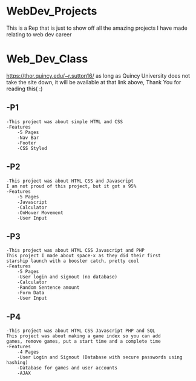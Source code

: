 # WebDev_Projects
This is a Rep that is just to show off all the amazing projects I have made relating to web dev career
# Web_Dev_Class
https://thor.quincy.edu/~r.sutton16/
as long as Quincy University does not take the site down, it will be available at that link above, Thank You for reading this(    :)
## -P1
    -This project was about simple HTML and CSS
    -Features
        -5 Pages
        -Nav Bar
        -Footer
        -CSS Styled
## -P2
    -This project was about HTML CSS and Javascript
    I am not proud of this project, but it got a 95%
    -Features
        -5 Pages
        -Javascript
        -Calculator
        -OnHover Movement
        -User Input
## -P3
    -This project was about HTML CSS Javascript and PHP
    This project I made about space-x as they did their first
    starship launch with a booster catch, pretty cool
    -Features
        -5 Pages
        -User login and signout (no database)
        -Calculator
        -Random Sentence amount
        -Form Data
        -User Input
## -P4
    -This project was about HTML CSS Javascript PHP and SQL
    This project was about making a game index so you can add
    games, remove games, put a start time and a complete time
    -Features
        -4 Pages
        -User Login and Signout (Database with secure passwords using hashing)
        -Database for games and user accounts
        -AJAX
